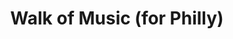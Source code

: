 ---
pid: WS137
title: Walk of Music (for Philly)
location_transcription: center of City Hall, Rittenhouse Square, Washington Square
zipcode: 
outside_phl: 
neighborhood: 
age: '32'
age_range: 30-39
instagram: 
image_file_name: WS_137.jpg
proposal_transcription: |-
  Each instrument would be broadcasting music from Philly:
  -Songs about the city
  -artists from the city
  -...
topic: Art,Culture,Music,Philadelphia
topic_summary: 0, 0, 0, 0
type: Song Sound,Sculpture Statue
keywords_other: music, songs, saxophone, cello, piano, center city, rittenhouse square,
  washington square
credit: Morgane Miles
image_labels: 
twitter: 
facebook: 
permalink: "/monuments/ws137/"
layout: item-page
---